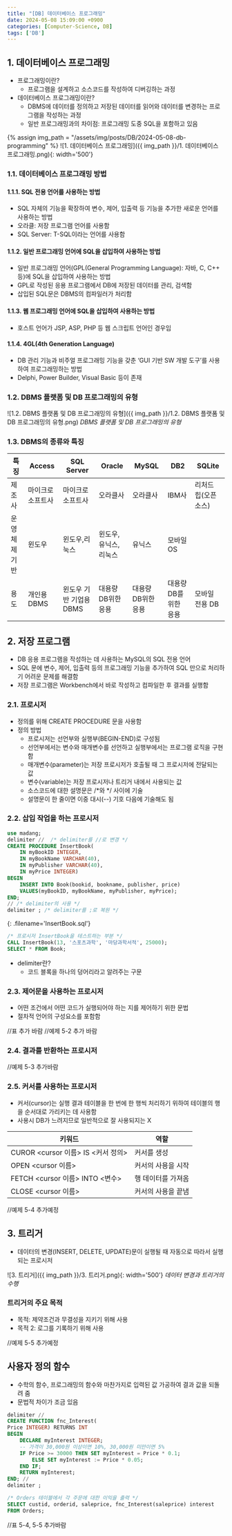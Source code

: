```yaml
---
title: "[DB] 데이터베이스 프로그래밍"
date: 2024-05-08 15:09:00 +0900
categories: [Computer-Science, DB]
tags: ['DB']
---
```




## 1. 데이터베이스 프로그래밍

- 프로그래밍이란?
  - 프로그램을 설계하고 소스코드를 작성하여 디버깅하는 과정
- 데이터베이스 프로그래밍이란?
  - DBMS에 데이터를 정의하고 저장된 데이터를 읽어와 데이터를 변경하는 프로그램을 작성하는 과정
  - 일반 프로그래밍과의 차이점: 프로그래밍 도중 SQL을 포함하고 있음

{% assign img_path = "/assets/img/posts/DB/2024-05-08-db-programming" %}
![1. 데이터베이스 프로그래밍]({{ img_path }}/1. 데이터베이스 프로그래밍.png){: width='500'}

### 1.1. 데이터베이스 프로그래밍 방법

#### 1.1.1. SQL 전용 언어를 사용하는 방법

- SQL 자체의 기능을 확장하여 변수, 제어, 입출력 등 기능을 추가한 새로운 언어를 사용하는 방법
- 오라클: 저장 프로그램 언어를 사용함
- SQL Server: T-SQL이라는 언어를 사용함

#### 1.1.2. 일반 프로그래밍 언어에 SQL을 삽입하여 사용하는 방법

- 일반 프로그래밍 언어(GPL(General Programming Language): 자바, C, C++ 등)에 SQL을 삽입하여 사용하는 방법
- GPL로 작성된 응용 프로그램에서 DB에 저장된 데이터를 관리, 검색함
- 삽입된 SQL문은 DBMS의 컴파일러가 처리함

#### 1.1.3. 웹 프로그래밍 언어에 SQL을 삽입하여 사용하는 방법

- 호스트 언어가 JSP, ASP, PHP 등 웹 스크립트 언어인 경우임

#### 1.1.4. 4GL(4th Generation Language)

- DB 관리 기능과 비주얼 프로그래밍 기능을 갖춘 ‘GUI 기반 SW 개발 도구’를 사용하여 프로그래밍하는 방법
- Delphi, Power Builder, Visual Basic 등이 존재

### 1.2. DBMS 플랫폼 및 DB 프로그래밍의 유형

![1.2. DBMS 플랫폼 및 DB 프로그래밍의 유형]({{ img_path }}/1.2. DBMS 플랫폼 및 DB 프로그래밍의 유형.png)
_DBMS 플랫폼 및 DB 프로그래밍의 유형_

### 1.3. DBMS의 종류와 특징

| 특징          | Access           | SQL Server              | Oracle               | MySQL              | DB2                   | SQLite              |
| ------------- | ---------------- | ----------------------- | -------------------- | ------------------ | --------------------- | ------------------- |
| 제조사        | 마이크로소프트사 | 마이크로소프트사        | 오라클사             | 오라클사           | IBM사                 | 리처드 힙(오픈소스) |
| 운영체제 기반 | 윈도우           | 윈도우,리눅스           | 윈도우,유닉스,리눅스 | 유닉스             | 모바일 OS             |
| 용도          | 개인용 DBMS      | 윈도우 기반 기업용 DBMS | 대용량 DB위한 응용   | 대용량 DB위한 응용 | 대용량 DB를 위한 응용 | 모바일 전용 DB      |



## 2. 저장 프로그램

- DB 응용 프로그램을 작성하는 데 사용하는 MySQL의 SQL 전용 언어
- SQL 문에 변수, 제어, 입출력 등의 프로그래밍 기능을 추가하여 SQL 만으로 처리하기 어려운 문제를 해결함
- 저장 프로그램은 Workbench에서 바로 작성하고 컴파일한 후 결과를 실행함

### 2.1. 프로시저

- 정의를 위해 CREATE PROCEDURE 문을 사용함
- 정의 방법
  - 프로시저는 선언부와 실행부(BEGIN-END)로 구성됨
  - 선언부에서는 변수와 매개변수를 선언하고 실행부에서는 프로그램 로직을 구현함
  - 매개변수(parameter)는 저장 프로시저가 호출될 때 그 프로시저에 전달되는 값
  - 변수(variable)는 저장 프로시저나 트리거 내에서 사용되는 값
  - 소스코드에 대한 설명문은 /*와 */ 사이에 기술
  - 설명문이 한 줄이면 이중 대시(--) 기호 다음에 기술해도 됨

### 2.2. 삽입 작업을 하는 프로시저

```sql
use madang;
delimiter //  /* delimiter를 //로 변경 */
CREATE PROCEDURE InsertBook(
    IN myBookID INTEGER,
    IN myBookName VARCHAR(40),
    IN myPublisher VARCHAR(40),
    IN myPrice INTEGER)
BEGIN
    INSERT INTO Book(bookid, bookname, publisher, price)
    VALUES(myBookID, myBookName, myPublisher, myPrice);
END;
// /* delimiter의 사용 */
delimiter ; /* delimiter를 ;로 복원 */
```
{: .filename='InsertBook.sql'}

```sql
/* 프로시저 InsertBook을 테스트하는 부분 */
CALL InsertBook(13, '스포츠과학', '마당과학서적', 25000);
SELECT * FROM Book;
```

- delimiter란?
  - 코드 블록을 하나의 덩어리라고 알려주는 구문

### 2.3. 제어문을 사용하는 프로시저

- 어떤 조건에서 어떤 코드가 실행되어야 하는 지를 제어하기 위한 문법
- 절차적 언어의 구성요소를 포함함

//표 추가 바람
//예제 5-2 추가 바람

### 2.4. 결과를 반환하는 프로시저

//예제 5-3 추가바람

### 2.5. 커서를 사용하는 프로시저

- 커서(cursor)는 실행 결과 테이블을 한 번에 한 행씩 처리하기 위하여 테이블의 행을 순서대로 가리키는 데 사용함
- 사용시 DB가 느려지므로 일반적으로 잘 사용되지는 X

| 키워드                             | 역할        |
| ---------------------------------- | ----------- |
| CUROR <cursor 이름> IS <커서 정의> | 커서를 생성 |
| OPEN <cursor 이름> | 커서의 사용을 시작|
| FETCH <cursor 이름> INTO <변수> | 행 데이터를 가져옴 |
| CLOSE <cursor 이름> | 커서의 사용을 끝냄 |

//예제 5-4 추가예정



## 3. 트리거

- 데이터의 변경(INSERT, DELETE, UPDATE)문이 실행될 때 자동으로 따라서 실행되는 프로시저

![3. 트리거]({{ img_path }}/3. 트리거.png){: width='500'}
_데이터 변경과 트리거의 수행_

### 트리거의 주요 목적

- 목적: 제약조건과 무결성을 지키기 위해 사용
- 목적 2: 로그를 기록하기 위해 사용

//예제 5-5 추가예정



## 사용자 정의 함수

- 수학의 함수, 프로그래밍의 함수와 마찬가지로 입력된 값 가공하여 결과 값을 되돌려 줌
- 문법적 차이가 조금 있음

```sql
delimiter //
CREATE FUNCTION fnc_Interest(
Price INTEGER) RETURNS INT
BEGIN
    DECLARE myInterest INTEGER;
    -- 가격이 30,000원 이상이면 10%, 30,000원 미만이면 5%
    IF Price >= 30000 THEN SET myInterest = Price * 0.1;
        ELSE SET myInterest := Price * 0.05;
    END IF;
    RETURN myInterest;
END; //
delimiter ;
```

```sql
/* Orders 테이블에서 각 주문에 대한 이익을 출력 */
SELECT custid, orderid, saleprice, fnc_Interest(saleprice) interest
FROM Orders;
```
//표 5-4, 5-5 추가바람